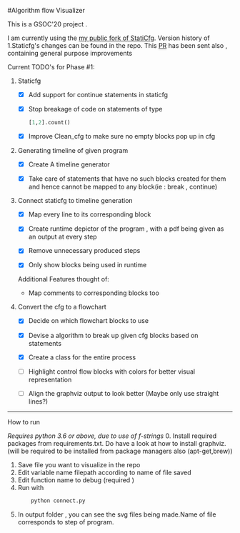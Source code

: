 #Algorithm flow Visualizer

This is a GSOC'20 project .

I am currently using the [my public fork of StatiCfg](https://github.com/vishwesh-D-kumar/staticfg). 
Version history of 1.Staticfg's changes can be found in the repo.
This [PR](https://github.com/coetaur0/staticfg/pull/13) has been sent also , containing general purpose improvements


Current TODO's for Phase #1:

1. Staticfg

    * [x] Add support for continue statements in staticfg 
    
    * [x] Stop breakage of code on statements of type 
        ```python
        [1,2].count()
        ```
    
    * [x] Improve Clean_cfg to make sure no empty blocks pop up in cfg

2. Generating timeline of given program
    * [x] Create A timeline generator
    
    * [x] Take care of statements that have no such blocks created for them  and hence cannot be mapped to any block(ie : break , continue)

3. Connect staticfg to timeline generation

    * [x] Map every line to its corresponding block
    
    * [x] Create runtime depictor of the program , with a pdf being given as an output at every step
    
    * [x] Remove unnecessary produced steps 
    
    * [x] Only show blocks being used in runtime 
    
     
    Additional Features thought of:
    
    * Map comments to corresponding blocks too
4. Convert the cfg to a flowchart 

    * [x] Decide on which flowchart blocks to use
    
    * [x] Devise a algorithm to break up given cfg blocks based on statements 
    
    * [x] Create a class for the entire process
    
    * [ ] Highlight control flow blocks with colors for better visual representation
    
    * [ ] Align the graphviz output to look better (Maybe only use straight lines?)
 
 
 
 ---
 How to run
 
 *Requires python 3.6 or above, due to use of f-strings*
0. Install required packages from requirements.txt. Do have a look at how to install graphviz.(will be required to be installed from package managers also (apt-get,brew))
1. Save file you want to visualize in the repo
2. Edit variable name filepath according to name of file saved
3. Edit function name to debug (required )
4. Run with 
    ```bash
        python connect.py
    ```
5. In output folder , you can see the svg files being made.Name of file corresponds to step of program.

 
